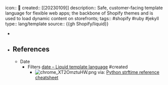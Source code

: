 icon:: 📄
created:: [[20230109]]
description:: Safe, customer-facing template language for flexible web apps; the backbone of Shopify themes and is used to load dynamic content on storefronts; 
tags:: #shopify #ruby #jekyll
type:: lang/template
source:: {{gh Shopify/liquid}}

-
- ## References
  - Date
    - Filters [date – Liquid template language](https://shopify.github.io/liquid/filters/date/) #created
      - ![chrome_XT2OmztuHW.png](../assets/chrome_XT2OmztuHW_1673325593575_0.png)
        via: [Python strftime reference cheatsheet](https://strftime.org/)
